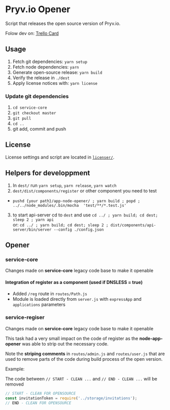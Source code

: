 # Pryv.io Opener

Script that releases the open source version of Pryv.io.

Folow dev on: [Trello Card](https://trello.com/c/6OyTu3Qi/861-pryv-opener)

## Usage

1. Fetch git dependencies: `yarn setup`
2. Fetch node dependencies: `yarn`
3. Generate open-source release: `yarn build`
4. Verify the release in `./dest`
5. Apply license notices with: `yarn license`

### Update git dependencies

1. `cd service-core`
2. `git checkout master`
3. `git pull`
4. `cd ..`
5. git add, commit and push

## License

License settings and script are located in [`licenser/`](licenser/).

## Helpers for developpment

1. In `dest/` run `yarn setup`, `yarn release`, `yarn watch`
2. `dest/dist/components/register` or other component you need to test
  - `pushd {your path}/app-node-opener/ ; yarn build ; popd ; ../../node_modules/.bin/mocha  'test/**/*.test.js'`
3. to start api-server cd to `dest` and use `cd ../ ; yarn build; cd dest; sleep 2 ; yarn api`  
  or: `cd ../ ; yarn build; cd dest; sleep 2 ; dist/components/api-server/bin/server --config ./config.json`

## Opener

### service-core

Changes made on **service-core** legacy code base to make it openable

#### Integration of register as a component (used if DNSLESS = true)

- Added `/reg` route in `routes/Path.js`
- Module is loaded directly from `server.js` with `expressApp` and `applications` parameters

### service-regiser

Changes made on **service-core** legacy code base to make it openable

This task had a very small impact on the code of register as the **node-app-opener** was able to strip out the necessary code.

Note the **striping comments** in `routes/admin.js` and `routes/user.js` that are used to remove parts of the code during build process of the open version.

Example:

The code between `// START - CLEAN ...` and `// END - CLEAN ...` will be removed

```javascript
// START - CLEAN FOR OPENSOURCE
const invitationToken = require('../storage/invitations');
// END - CLEAN FOR OPENSOURCE
```

